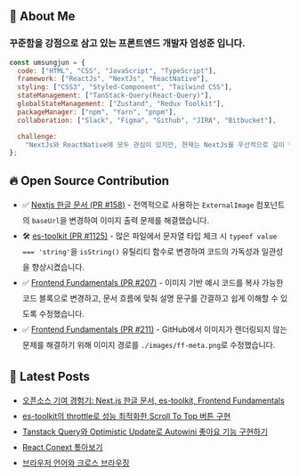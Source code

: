 
## 👋 About Me

### 꾸준함을 강점으로 삼고 있는 프론트엔드 개발자 엄성준 입니다.

```javascript
const umsungjun = {
  code: ["HTML", "CSS", "JavaScript", "TypeScript"],
  framework: ["ReactJs", "NextJs", "ReactNative"],
  styling: ["CSS3", "Styled-Component", "Tailwind CSS"],
  stateManagement: ["TanStack-Query(React-Query)"],
  globalStateManagement: ["Zustand", "Redux Toolkit"],
  packageManager: ["npm", "Yarn", "pnpm"],
  collaboration: ["Slack", "Figma", "Github", "JIRA", "Bitbucket"],

  challenge:
    "NextJs와 ReactNative에 모두 관심이 있지만, 현재는 NextJs를 우선적으로 깊이 학습하고 있습니다.",
};
```

## 🔥 Open Source Contribution
<ul style="line-height: 2;">
  <li>
    ✅ <a href="https://github.com/luciancah/nextjs-ko/pull/158">Nextjs 한글 문서 (PR #158)</a> - 전역적으로 사용하는 <code>ExternalImage</code> 컴포넌트의 <code>baseUrl</code>을 변경하여 이미지 출력 문제를 해결했습니다.
  </li>
  <li>
    🛠️ <a href="https://github.com/toss/es-toolkit/pull/1125">es-toolkit (PR #1125)</a> - 많은 파일에서 문자열 타입 체크 시 <code>typeof value === 'string'</code>을 <code>isString()</code> 유틸리티 함수로 변경하여 코드의 가독성과 일관성을 향상시켰습니다.
  </li>
  <li>
    ✅ <a href="https://github.com/toss/frontend-fundamentals/pull/207">Frontend Fundamentals (PR #207)</a> - 이미지 기반 예시 코드를 복사 가능한 코드 블록으로 변경하고, 문서 흐름에 맞춰 설명 문구를 간결하고 쉽게 이해할 수 있도록 수정했습니다.
  </li>
  <li>
    ✅ <a href="https://github.com/toss/frontend-fundamentals/pull/211">Frontend Fundamentals (PR #211)</a> - GitHub에서 이미지가 렌더링되지 않는 문제를 해결하기 위해 이미지 경로를 <code>./images/ff-meta.png</code>로 수정했습니다.
  </li>
</ul>

## 📝 Latest Posts
<ul style='line-height: 2;'><li><a href=https://developer-sungjun.tistory.com/entry/%EC%98%A4%ED%94%88%EC%86%8C%EC%8A%A4-%EA%B8%B0%EC%97%AC-%EA%B2%BD%ED%97%98%EA%B8%B0-Nextjs-%ED%95%9C%EA%B8%80-%EB%AC%B8%EC%84%9C-es-toolkit-Frontend-Fundamentals>오픈소스 기여 경험기: Next.js 한글 문서, es-toolkit, Frontend Fundamentals</a></li><li><a href=https://developer-sungjun.tistory.com/entry/es-toolkit%EC%9D%98-throttle%EB%A1%9C-%EC%84%B1%EB%8A%A5-%EC%B5%9C%EC%A0%81%ED%99%94%ED%95%9C-Scroll-To-Top-%EB%B2%84%ED%8A%BC-%EA%B5%AC%ED%98%84>es-toolkit의 throttle로 성능 최적화한 Scroll To Top 버튼 구현</a></li><li><a href=https://developer-sungjun.tistory.com/entry/Tanstack-Query%EC%99%80-Optimistic-Update%EB%A1%9C-Autowini-%EC%A2%8B%EC%95%84%EC%9A%94-%EA%B8%B0%EB%8A%A5-%EA%B5%AC%ED%98%84%ED%95%98%EA%B8%B0>Tanstack Query와 Optimistic Update로 Autowini 좋아요 기능 구현하기</a></li><li><a href=https://developer-sungjun.tistory.com/entry/React-Conext-%ED%86%BA%EC%95%84%EB%B3%B4%EA%B8%B0>React Conext  톺아보기</a></li><li><a href=https://developer-sungjun.tistory.com/entry/%EB%B8%8C%EB%9D%BC%EC%9A%B0%EC%A0%80-%EC%96%B8%EC%96%B4%EC%99%80-%ED%81%AC%EB%A1%9C%EC%8A%A4-%EB%B8%8C%EB%9D%BC%EC%9A%B0%EC%A7%95>브라우저 언어와 크로스 브라우징</a></li></ul>